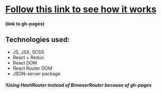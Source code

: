 # [Follow this link to see how it works ](https://valerieis.github.io/restaurant-menu/)
#### (link to gh-pages)

## Technologies used:
- JS, JSX, SCSS
- React + Redux
- React DOM
- React Router DOM
- JSON-server package

##### !Using HashRouter instead of BrowserRouter because of gh-pages

